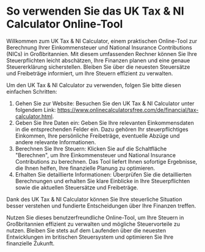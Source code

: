 So verwenden Sie das UK Tax &amp; NI Calculator Online-Tool
===========================================================

Willkommen zum UK Tax &amp; NI Calculator, einem praktischen Online-Tool zur Berechnung Ihrer Einkommensteuer und National Insurance Contributions (NICs) in Großbritannien. Mit diesem umfassenden Rechner können Sie Ihre Steuerpflichten leicht abschätzen, Ihre Finanzen planen und eine genaue Steuererklärung sicherstellen. Bleiben Sie über die neuesten Steuersätze und Freibeträge informiert, um Ihre Steuern effizient zu verwalten.

Um den UK Tax &amp; NI Calculator zu verwenden, folgen Sie bitte diesen einfachen Schritten:

1. Gehen Sie zur Website: Besuchen Sie den UK Tax &amp; NI Calculator unter folgendem Link: <https://www.onlinecalculatorsfree.com/de/financial/tax-calculator.html>.
2. Geben Sie Ihre Daten ein: Geben Sie Ihre relevanten Einkommensdaten in die entsprechenden Felder ein. Dazu gehören Ihr steuerpflichtiges Einkommen, Ihre persönliche Freibeträge, eventuelle Abzüge und andere relevante Informationen.
3. Berechnen Sie Ihre Steuern: Klicken Sie auf die Schaltfläche "Berechnen", um Ihre Einkommensteuer und National Insurance Contributions zu berechnen. Das Tool liefert Ihnen sofortige Ergebnisse, die Ihnen helfen, Ihre finanzielle Planung zu optimieren.
4. Erhalten Sie detaillierte Informationen: Überprüfen Sie die detaillierten Berechnungen und erhalten Sie klare Einblicke in Ihre Steuerpflichten sowie die aktuellen Steuersätze und Freibeträge.

Dank des UK Tax &amp; NI Calculator können Sie Ihre steuerliche Situation besser verstehen und fundierte Entscheidungen über Ihre Finanzen treffen.

Nutzen Sie dieses benutzerfreundliche Online-Tool, um Ihre Steuern in Großbritannien effizient zu verwalten und mögliche Steuervorteile zu nutzen. Bleiben Sie stets auf dem Laufenden über die neuesten Entwicklungen im britischen Steuersystem und optimieren Sie Ihre finanzielle Zukunft.